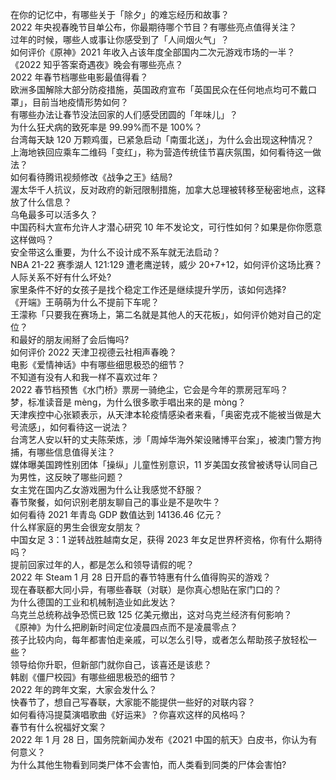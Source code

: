在你的记忆中，有哪些关于「除夕」的难忘经历和故事？  
2022 年央视春晚节目单公布，你最期待哪个节目？有哪些亮点值得关注？  
过年的时候，哪些人或事让你感受到了「人间烟火气」？  
如何评价《原神》2021 年收入占该年度全部国内二次元游戏市场的一半？  
《2022 知乎答案奇遇夜》晚会有哪些亮点？  
2022 年春节档哪些电影最值得看？  
欧洲多国解除大部分防疫措施，英国政府宣布「英国民众在任何地点均可不戴口罩」，目前当地疫情形势如何？  
有哪些办法让春节没法回家的人们感受团圆的「年味儿」？  
为什么狂犬病的致死率是 99.99%而不是 100%？  
台湾每天缺 120 万颗鸡蛋，已紧急启动「南蛋北送」，为什么会出现这种情况？  
上海地铁回应乘车二维码「变红」，称为营造传统佳节喜庆氛围，如何看待这一做法？  
如何看待腾讯视频修改《战争之王》结局?  
渥太华千人抗议，反对政府的新冠限制措施，加拿大总理被转移至秘密地点，这释放了什么信息？  
乌龟最多可以活多久？  
中国药科大宣布允许人才潜心研究 10 年不发论文，可行性如何？如果是你你愿意这样做吗？  
安全带这么重要，为什么不设计成不系车就无法启动？  
NBA 21-22 赛季湖人 121:129 遭老鹰逆转，威少 20+7+12，如何评价这场比赛？  
人际关系不好有什么坏处?  
家里条件不好的女孩子是找个稳定工作还是继续提升学历，该如何选择?  
《开端》王萌萌为什么不提前下车呢？  
王濛称「只要我在赛场上，第二名就是其他人的天花板」，如何评价她对自己的定位？  
和最好的朋友闹掰了会后悔吗?  
如何评价 2022 天津卫视德云社相声春晚？  
电影《爱情神话》中有哪些细思极恐的细节？  
不知道有没有人和我一样不喜欢过年？  
2022 春节档预售《水门桥》票房一骑绝尘，它会是今年的票房冠军吗？  
梦，标准读音是 mèng，为什么很多歌手唱出来的是 mòng？  
天津疾控中心张颖表示，从天津本轮疫情感染者来看，「奥密克戎不能被当做是大号流感」，如何看待这一说法？  
台湾艺人安以轩的丈夫陈荣炼，涉「周焯华海外架设赌博平台案」，被澳门警方拘捕，有哪些信息值得关注？  
媒体曝美国跨性别团体「操纵」儿童性别意识，11 岁美国女孩曾被诱导认同自己为男性，这反映了哪些问题？  
女主党在国内乙女游戏圈为什么让我感觉不舒服？  
春节聚餐，如何识别老朋友聊自己的事业是不是吹牛？  
如何看待 2021 年青岛 GDP 数值达到 14136.46 亿元？  
什么样家庭的男生会很宠女朋友？  
中国女足 3：1 逆转战胜越南女足，获得 2023 年女足世界杯资格，你有什么期待吗？  
提前回家过年的人，都是怎么和领导请假的呢？  
2022 年 Steam  1 月 28 日开启的春节特惠有什么值得购买的游戏？  
现在春联都大同小异，有哪些春联（对联）是你真心想贴在家门口的？  
为什么德国的工业和机械制造业如此发达？  
乌克兰总统称战争恐慌已致 125 亿美元撤出，这对乌克兰经济有何影响？  
《原神》为什么把刷新时间定位凌晨四点而不是凌晨零点？  
孩子比较内向，每年都害怕走亲戚，可以怎么引导，或者怎么帮助孩子放轻松一些？  
领导给你升职，但新部门就你自己，该喜还是该悲？  
韩剧《僵尸校园》有哪些细思极恐的细节？  
2022 年的跨年文案，大家会发什么？  
快春节了，想自己写春联，大家能不能提供一些好的对联内容？  
如何看待冯提莫演唱歌曲《好运来》？你喜欢这样的风格吗？  
春节有什么祝福好文案？  
2022 年 1 月 28 日，国务院新闻办发布《2021 中国的航天》白皮书，你认为有何意义？  
为什么其他生物看到同类尸体不会害怕，而人类看到同类的尸体会害怕?  
